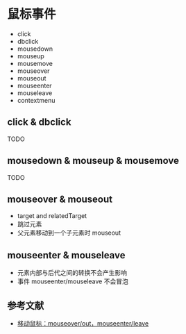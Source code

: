# 鼠标事件

- click
- dbclick
- mousedown
- mouseup
- mousemove
- mouseover
- mouseout
- mouseenter
- mouseleave
- contextmenu

## click & dbclick

TODO

## mousedown & mouseup & mousemove

TODO

## mouseover & mouseout

- target and relatedTarget
- 跳过元素
- 父元素移动到一个子元素时 mouseout

## mouseenter & mouseleave

- 元素内部与后代之间的转换不会产生影响
- 事件 mouseenter/mouseleave 不会冒泡


## 参考文献

- [移动鼠标：mouseover/out，mouseenter/leave](https://zh.javascript.info/mousemove-mouseover-mouseout-mouseenter-mouseleave)
